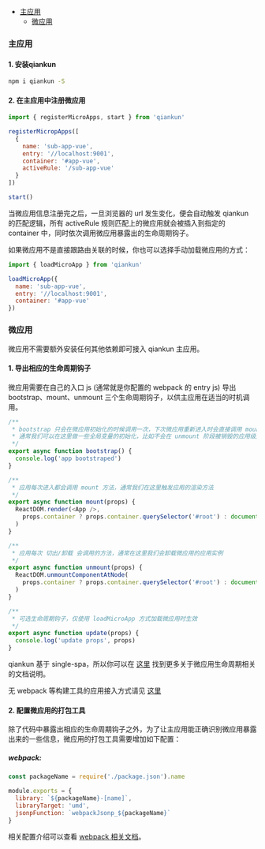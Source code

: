 - [主应用](./main-app/)
  - [微应用](./sub-app-vue/)

### 主应用
#### 1. 安装qiankun
```sh
npm i qiankun -S
```
#### 2. 在主应用中注册微应用
```js
import { registerMicroApps, start } from 'qiankun'

registerMicropApps([
  {
    name: 'sub-app-vue',
    entry: '//localhost:9001',
    container: '#app-vue',
    activeRule: '/sub-app-vue'
  }
])

start()
```
当微应用信息注册完之后，一旦浏览器的 url 发生变化，便会自动触发 qiankun 的匹配逻辑，所有 activeRule 规则匹配上的微应用就会被插入到指定的 container 中，同时依次调用微应用暴露出的生命周期钩子。

如果微应用不是直接跟路由关联的时候，你也可以选择手动加载微应用的方式：
```js
import { loadMicroApp } from 'qiankun'

loadMicroApp({
  name: 'sub-app-vue',
  entry: '//localhost:9001',
  container: '#app-vue'
})
```

### 微应用
微应用不需要额外安装任何其他依赖即可接入 qiankun 主应用。
#### 1. 导出相应的生命周期钩子
微应用需要在自己的入口 js (通常就是你配置的 webpack 的 entry js) 导出 bootstrap、mount、unmount 三个生命周期钩子，以供主应用在适当的时机调用。
```js
/**
 * bootstrap 只会在微应用初始化的时候调用一次，下次微应用重新进入时会直接调用 mount 钩子，不会再重复触发 bootstrap。
 * 通常我们可以在这里做一些全局变量的初始化，比如不会在 unmount 阶段被销毁的应用级别的缓存等。
 */
export async function bootstrap() {
  console.log('app bootstraped')
}

/**
 * 应用每次进入都会调用 mount 方法，通常我们在这里触发应用的渲染方法
 */
export async function mount(props) {
  ReactDOM.render(<App />,
    props.container ? props.container.querySelector('#root') : document.getElementById('root')
  )
}

/**
 * 应用每次 切出/卸载 会调用的方法，通常在这里我们会卸载微应用的应用实例
 */
export async function unmount(props) {
  ReactDOM.unmountComponentAtNode(
    props.container ? props.container.querySelector('#root') : document.getElementById('root')
  )
}

/**
 * 可选生命周期钩子，仅使用 loadMicroApp 方式加载微应用时生效
 */
export async function update(props) {
  console.log('update props', props)
}
```
qiankun 基于 single-spa，所以你可以在 [这里](https://single-spa.js.org/docs/building-applications.html#registered-application-lifecycle) 找到更多关于微应用生命周期相关的文档说明。

无 webpack 等构建工具的应用接入方式请见 [这里](https://qiankun.umijs.org/zh/guide/tutorial#%E9%9D%9E-webpack-%E6%9E%84%E5%BB%BA%E7%9A%84%E5%BE%AE%E5%BA%94%E7%94%A8)

#### 2. 配置微应用的打包工具
除了代码中暴露出相应的生命周期钩子之外，为了让主应用能正确识别微应用暴露出来的一些信息，微应用的打包工具需要增加如下配置：
##### webpack:
```js
const packageName = require('./package.json').name

module.exports = {
  library: `${packageName}-[name]`,
  libraryTarget: 'umd',
  jsonpFunction: `webpackJsonp_${packageName}`
}
```
相关配置介绍可以查看 [webpack 相关文档](https://webpack.js.org/configuration/output/#outputlibrary)。
